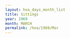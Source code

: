 ```yaml
---
layout: hoa_days_month_list
title: Sittings
year: 1969
month: MARCH
permalink: /hoa/1969/Mar
---
```

